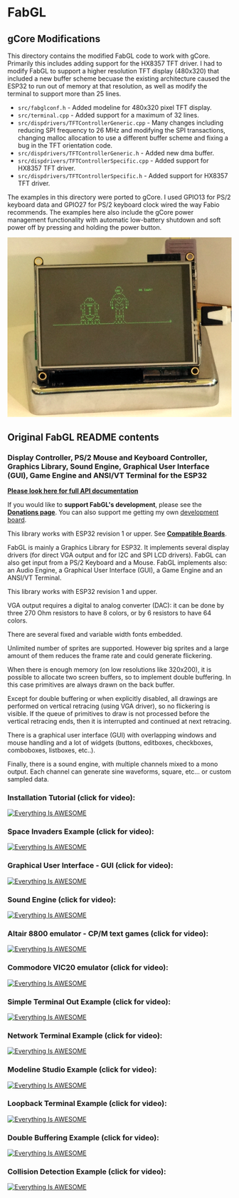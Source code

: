 # FabGL

## gCore Modifications
This directory contains the modified FabGL code to work with gCore.  Primarily this includes adding support for the HX8357 TFT driver.  I had to modify FabGL to support a higher resolution TFT display (480x320) that included a new buffer scheme becuase the existing architecture caused the ESP32 to run out of memory at that resolution, as well as modify the terminal to support more than 25 lines.

* `src/fabglconf.h` - Added modeline for 480x320 pixel TFT display.
* `src/terminal.cpp` - Added support for a maximum of 32 lines.
* `src/dispdrivers/TFTControllerGeneric.cpp` - Many changes including reducing SPI frequency to 26 MHz and modifying the SPI transactions, changing malloc allocation to use a different buffer scheme and fixing a bug in the TFT orientation code.
* `src/dispdrivers/TFTControllerGeneric.h` - Added new dma buffer.
* `src/dispdrivers/TFTControllerSpecific.cpp` - Added support for HX8357 TFT driver.
* `src/dispdrivers/TFTControllerSpecific.h` - Added support for HX8357 TFT driver.

The examples in this directory were ported to gCore.  I used GPIO13 for PS/2 keyboard data and GPIO27 for PS/2 keyboard clock wired the way Fabio recommends.  The examples here also include the gCore power management functionality with automatic low-battery shutdown and soft power off by pressing and holding the power button.

![A very famous telnet](pictures/wireless_telnet.png)

## Original FabGL README contents
### Display Controller, PS/2 Mouse and Keyboard Controller, Graphics Library, Sound Engine, Graphical User Interface (GUI), Game Engine and ANSI/VT Terminal for the **ESP32**

**[Please look here for full API documentation](http://www.fabglib.org)**

If you would like to **support FabGL's development**, please see the [**Donations page**][Donations].
You can also support me getting my own [development board](https://www.tindie.com/products/fabgl/fabgl-development-board/).


This library works with ESP32 revision 1 or upper. See [**Compatible Boards**][Boards].

FabGL is mainly a Graphics Library for ESP32. It implements several display drivers (for direct VGA output and for I2C and SPI LCD drivers).
FabGL can also get input from a PS/2 Keyboard and a Mouse. FabGL implements also: an Audio Engine, a Graphical User Interface (GUI), a Game Engine and an ANSI/VT Terminal.

This library works with ESP32 revision 1 and upper.

VGA output requires a digital to analog converter (DAC): it can be done by three 270 Ohm resistors to have 8 colors, or by 6 resistors to have 64 colors.

There are several fixed and variable width fonts embedded.

Unlimited number of sprites are supported. However big sprites and a large amount of them reduces the frame rate and could generate flickering.

When there is enough memory (on low resolutions like 320x200), it is possible to allocate two screen buffers, so to implement double buffering.
In this case primitives are always drawn on the back buffer.

Except for double buffering or when explicitly disabled, all drawings are performed on vertical retracing (using VGA driver), so no flickering is visible.
If the queue of primitives to draw is not processed before the vertical retracing ends, then it is interrupted and continued at next retracing.

There is a graphical user interface (GUI) with overlapping windows and mouse handling and a lot of widgets (buttons, editboxes, checkboxes, comboboxes, listboxes, etc..).

Finally, there is a sound engine, with multiple channels mixed to a mono output. Each channel can generate sine waveforms, square, etc... or custom sampled data.



### Installation Tutorial (click for video):

[![Everything Is AWESOME](https://img.youtube.com/vi/8OTaPQlSTas/hqdefault.jpg)](https://www.youtube.com/watch?v=8OTaPQlSTas "")

### Space Invaders Example (click for video):

[![Everything Is AWESOME](https://img.youtube.com/vi/LL8J7tjxeXA/hqdefault.jpg)](https://www.youtube.com/watch?v=LL8J7tjxeXA "")

### Graphical User Interface - GUI (click for video):

[![Everything Is AWESOME](https://img.youtube.com/vi/84ytGdiOih0/hqdefault.jpg)](https://www.youtube.com/watch?v=84ytGdiOih0 "")

### Sound Engine (click for video):

[![Everything Is AWESOME](https://img.youtube.com/vi/RQtKFgU7OYI/hqdefault.jpg)](https://www.youtube.com/watch?v=RQtKFgU7OYI "")

### Altair 8800 emulator - CP/M text games (click for video):

[![Everything Is AWESOME](https://img.youtube.com/vi/y0opVifEyS8/hqdefault.jpg)](https://www.youtube.com/watch?v=y0opVifEyS8 "")

### Commodore VIC20 emulator (click for video):

[![Everything Is AWESOME](https://img.youtube.com/vi/ZW427HVWYys/hqdefault.jpg)](https://www.youtube.com/watch?v=ZW427HVWYys "")

### Simple Terminal Out Example (click for video):

[![Everything Is AWESOME](https://img.youtube.com/vi/AmXN0SIRqqU/hqdefault.jpg)](https://www.youtube.com/watch?v=AmXN0SIRqqU "")

### Network Terminal Example (click for video):

[![Everything Is AWESOME](https://img.youtube.com/vi/n5c27-y5tm4/hqdefault.jpg)](https://www.youtube.com/watch?v=n5c27-y5tm4 "")

### Modeline Studio Example (click for video):

[![Everything Is AWESOME](https://img.youtube.com/vi/Urp0rPukjzE/hqdefault.jpg)](https://www.youtube.com/watch?v=Urp0rPukjzE "")

### Loopback Terminal Example (click for video):

[![Everything Is AWESOME](https://img.youtube.com/vi/hQhU5hgWdcU/hqdefault.jpg)](https://www.youtube.com/watch?v=hQhU5hgWdcU "")

### Double Buffering Example (click for video):

[![Everything Is AWESOME](https://img.youtube.com/vi/TRQcIiWQCJw/hqdefault.jpg)](https://www.youtube.com/watch?v=TRQcIiWQCJw "")

### Collision Detection Example (click for video):

[![Everything Is AWESOME](https://img.youtube.com/vi/q3OPSq4HhDE/hqdefault.jpg)](https://www.youtube.com/watch?v=q3OPSq4HhDE "")




[Donations]: https://github.com/fdivitto/FabGL/wiki/Donations
[Boards]: https://github.com/fdivitto/FabGL/wiki/Boards
